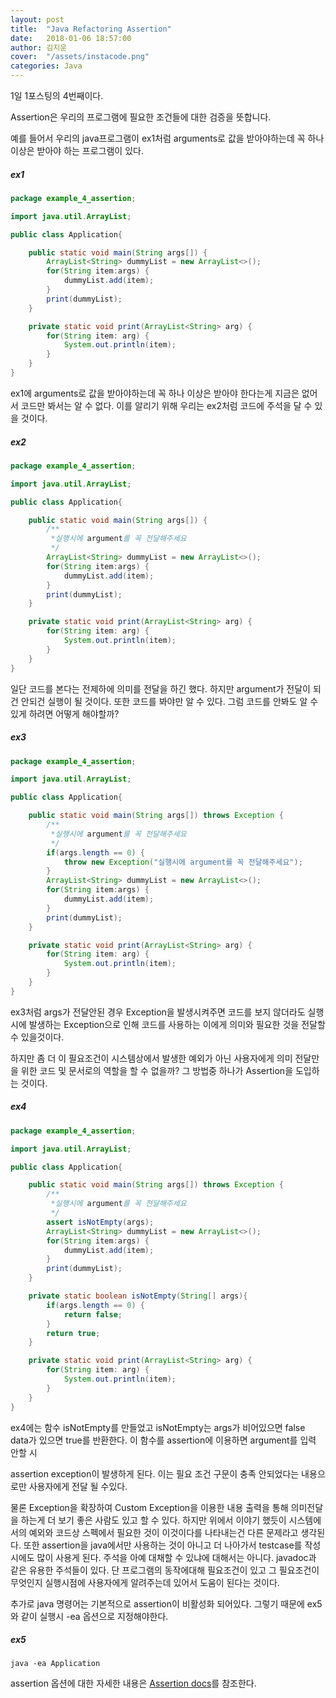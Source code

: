 ```yaml
---
layout: post
title:  "Java Refactoring Assertion"
date:   2018-01-06 18:57:00
author: 김지운
cover:  "/assets/instacode.png"
categories: Java
---
```


1일 1포스팅의 4번째이다.

Assertion은 우리의 프로그램에 필요한 조건들에 대한 검증을 뜻합니다.

예를 들어서 우리의 java프로그램이 ex1처럼 arguments로 값을 받아야하는데 꼭 하나 이상은 받아야 하는 프로그램이 있다.

##### ex1
```java
package example_4_assertion;

import java.util.ArrayList;

public class Application{

	public static void main(String args[]) {
		ArrayList<String> dummyList = new ArrayList<>();
		for(String item:args) {
			dummyList.add(item);
		}
		print(dummyList);
	}

	private static void print(ArrayList<String> arg) {
		for(String item: arg) {
			System.out.println(item);
		}
	}
}
```

ex1에 arguments로 값을 받아야하는데 꼭 하나 이상은 받아야 한다는게 지금은 없어서 코드만 봐서는 알 수 없다.
이를 알리기 위해 우리는 ex2처럼 코드에 주석을 달 수 있을 것이다.

##### ex2
```java
package example_4_assertion;

import java.util.ArrayList;

public class Application{

	public static void main(String args[]) {
		/**
		 *실행시에 argument를 꼭 전달해주세요
		 */
		ArrayList<String> dummyList = new ArrayList<>();
		for(String item:args) {
			dummyList.add(item);
		}
		print(dummyList);
	}

	private static void print(ArrayList<String> arg) {
		for(String item: arg) {
			System.out.println(item);
		}
	}
}
```

일단 코드를 본다는 전제하에 의미를 전달을 하긴 했다. 하지만 argument가 전달이 되건 안되건 실행이 될 것이다.
또한 코드를 봐야만 알 수 있다.
그럼 코드를 안봐도 알 수 있게 하려면 어떻게 해야할까?

##### ex3
```java
package example_4_assertion;

import java.util.ArrayList;

public class Application{

	public static void main(String args[]) throws Exception {
		/**
		 *실행시에 argument를 꼭 전달해주세요
		 */
		if(args.length == 0) {
			throw new Exception("실행시에 argument를 꼭 전달해주세요");
		}
		ArrayList<String> dummyList = new ArrayList<>();
		for(String item:args) {
			dummyList.add(item);
		}
		print(dummyList);
	}

	private static void print(ArrayList<String> arg) {
		for(String item: arg) {
			System.out.println(item);
		}
	}
}
```

ex3처럼 args가 전달안된 경우 Exception을 발생시켜주면 코드를 보지 않더라도 실행시에 발생하는 Exception으로 인해
코드를 사용하는 이에게 의미와 필요한 것을 전달할 수 있을것이다.

하지만 좀 더 이 필요조건이 시스템상에서 발생한 예외가 아닌 사용자에게 의미 전달만을 위한 코드 및 문서로의 역할을 할 수 없을까?
그 방법중 하나가 Assertion을 도입하는 것이다.

##### ex4
```java
package example_4_assertion;

import java.util.ArrayList;

public class Application{

	public static void main(String args[]) throws Exception {
		/**
		 *실행시에 argument를 꼭 전달해주세요
		 */
		assert isNotEmpty(args);
		ArrayList<String> dummyList = new ArrayList<>();
		for(String item:args) {
			dummyList.add(item);
		}
		print(dummyList);
	}

	private static boolean isNotEmpty(String[] args){
		if(args.length == 0) {
			return false;
		}
		return true;
	}

	private static void print(ArrayList<String> arg) {
		for(String item: arg) {
			System.out.println(item);
		}
	}
}
```

ex4에는 함수 isNotEmpty를 만들었고
isNotEmpty는 args가 비어있으면 false data가 있으면 true를 반환한다.
이 함수를 assertion에 이용하면 argument를 입력 안할 시

assertion exception이 발생하게 된다. 이는 필요 조건 구문이 충족 안되었다는 내용으로만 사용자에게 전달 될 수있다.

물론 Exception을 확장하여 Custom Exception을 이용한 내용 출력을 통해 의미전달을 하는게 더 보기 좋은 사람도 있고 할 수 있다.
하지만 위에서 이야기 했듯이 시스템에서의 예외와 코드상 스펙에서 필요한 것이 이것이다를 나타내는건 다른 문제라고 생각된다.
또한 assertion을 java에서만 사용하는 것이 아니고 더 나아가서 testcase를 작성시에도 많이 사용게 된다.
주석을 아예 대채할 수 있냐에 대해서는 아니다.
javadoc과 같은 유용한 주석들이 있다.
단 프로그램의 동작에대해 필요조건이 있고 그 필요조건이 무엇인지 실행시점에 사용자에게 알려주는데 있어서 도움이 된다는 것이다.

추가로 java 명령어는 기본적으로 assertion이 비활성화 되어있다.
그렇기 때문에 ex5와 같이 실행시 -ea 옵션으로 지정해야한다.
##### ex5
```
java -ea Application
```

assertion 옵션에 대한 자세한 내용은 [Assertion docs][Assertion docs]를
참조한다.

[Assertion docs]:https://docs.oracle.com/javase/8/docs/technotes/guides/language/assert.html
